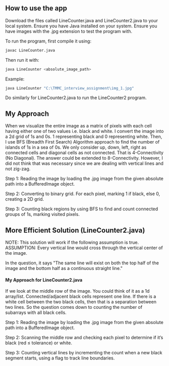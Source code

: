 ## How to use the app

Download the files called LineCounter.java and LineCounter2.java to your local system. Ensure you have Java installed on your system. Ensure you have images with the .jpg extension to test the program with.

To run the program, first compile it using:
```bash
javac LineCounter.java
```

Then run it with:
```bash
java LineCounter <absolute_image_path>
```

Example:
```bash
java LineCounter "C:\TMMC_interview_assignment\img_1.jpg"
```

Do similarly for LineCounter2.java to run the LineCounter2 program.

## My Approach 

When we visualize the entire image as a matrix of pixels with each cell having either one of two values i.e. black and white. I convert the image into a 2d grid of 1s and 0s. 1 representing black and 0 representing white. Then, I use BFS (Breadth First Search) Algorithm approach to find the number of islands of 1s in a sea of 0s. We only consider up, down, left, right as connected cells and diagonal cells as not connected. That is 4-Connectivity (No Diagonal). The answer could be extended to 8-Connectivity. However, I did not think that was necessary since we are dealing with vertical lines and not zig-zag.

Step 1: Reading the image by loading the .jpg image from the given absolute path into a BufferedImage object.

Step 2: Converting to binary grid. For each pixel, marking 1 if black, else 0, creating a 2D grid.

Step 3: Counting black regions by using BFS to find and count connected groups of 1s, marking visited pixels.

## More Efficient Solution (LineCounter2.java)

NOTE: This solution will work if the following assumption is true.
ASSUMPTION: Every vertical line would cross through the vertical center of the image. 

In the question, it says "The same line will exist on both the top half of the image and the bottom half as a continuous straight line." 


#### My Approach for LineCounter2.java

If we look at the middle row of the image. You could think of it as a 1d array/list. Connected/adjacent black cells represent one line. If there is a white cell between the two black cells, then that is a separation between two lines. So the question comes down to counting the number of subarrays with all black cells.

Step 1: Reading the image by loading the .jpg image from the given absolute path into a BufferedImage object.

Step 2: Scanning the middle row and checking each pixel to determine if it’s black (red ≤ tolerance) or white.

Step 3: Counting vertical lines by incrementing the count when a new black segment starts, using a flag to track line boundaries.

